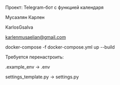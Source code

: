 Проект: Telegram-бот с функцией календаря

Мусаэлян Карлен

KarlosGsalva

karlenmusaelian@gmail.com

docker-compose -f docker-compose.yml up --build

Требуется перенастроить:

.example_env -> .env

settings_template.py -> settings.py
